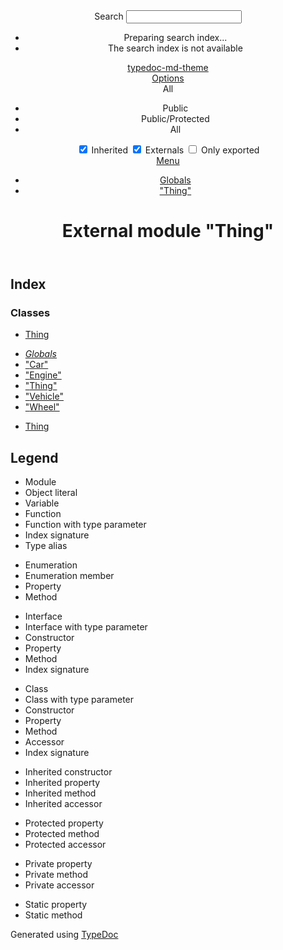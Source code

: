 <!doctype html>
<html class="default no-js">
<head>
	<meta charset="utf-8">
	<meta http-equiv="X-UA-Compatible" content="IE=edge">
	<title>&quot;Thing&quot; | typedoc-md-theme</title>
	<meta name="description" content="">
	<meta name="viewport" content="width=device-width, initial-scale=1">
	<link rel="stylesheet" href="../assets/css/main.css">
</head>
<body>
<header>
	<div class="tsd-page-toolbar">
		<div class="container">
			<div class="table-wrap">
				<div class="table-cell" id="tsd-search" data-index="../assets/js/search.js" data-base="..">
					<div class="field">
						<label for="tsd-search-field" class="tsd-widget search no-caption">Search</label>
						<input id="tsd-search-field" type="text" />
					</div>
					<ul class="results">
						<li class="state loading">Preparing search index...</li>
						<li class="state failure">The search index is not available</li>
					</ul>
					<a href="../index.html" class="title">typedoc-md-theme</a>
				</div>
				<div class="table-cell" id="tsd-widgets">
					<div id="tsd-filter">
						<a href="#" class="tsd-widget options no-caption" data-toggle="options">Options</a>
						<div class="tsd-filter-group">
							<div class="tsd-select" id="tsd-filter-visibility">
								<span class="tsd-select-label">All</span>
								<ul class="tsd-select-list">
									<li data-value="public">Public</li>
									<li data-value="protected">Public/Protected</li>
									<li data-value="private" class="selected">All</li>
								</ul>
							</div>
							<input type="checkbox" id="tsd-filter-inherited" checked />
							<label class="tsd-widget" for="tsd-filter-inherited">Inherited</label>
							<input type="checkbox" id="tsd-filter-externals" checked />
							<label class="tsd-widget" for="tsd-filter-externals">Externals</label>
							<input type="checkbox" id="tsd-filter-only-exported" />
							<label class="tsd-widget" for="tsd-filter-only-exported">Only exported</label>
						</div>
					</div>
					<a href="#" class="tsd-widget menu no-caption" data-toggle="menu">Menu</a>
				</div>
			</div>
		</div>
	</div>
	<div class="tsd-page-title">
		<div class="container">
			<ul class="tsd-breadcrumb">
				<li>
					<a href="../globals.md">Globals</a>
				</li>
				<li>
					<a href="_thing_.md">&quot;Thing&quot;</a>
				</li>
			</ul>
			<h1>External module &quot;Thing&quot;</h1>
		</div>
	</div>
</header>
<div class="container container-main">
	<div class="row">
		<div class="col-8 col-content">
			<section class="tsd-panel-group tsd-index-group">
				<h2>Index</h2>
				<section class="tsd-panel tsd-index-panel">
					<div class="tsd-index-content">
						<section class="tsd-index-section ">
							<h3>Classes</h3>
							<ul class="tsd-index-list">
								<li class="tsd-kind-class tsd-parent-kind-external-module"><a href="../classes/_thing_.thing.md" class="tsd-kind-icon">Thing</a></li>
							</ul>
						</section>
					</div>
				</section>
			</section>
		</div>
		<div class="col-4 col-menu menu-sticky-wrap menu-highlight">
			<nav class="tsd-navigation primary">
				<ul>
					<li class="globals  ">
						<a href="../globals.md"><em>Globals</em></a>
					</li>
					<li class=" tsd-kind-external-module">
						<a href="_car_.md">"<wbr>Car"</a>
					</li>
					<li class=" tsd-kind-external-module">
						<a href="_engine_.md">"<wbr>Engine"</a>
					</li>
					<li class="current tsd-kind-external-module">
						<a href="_thing_.md">"<wbr>Thing"</a>
					</li>
					<li class=" tsd-kind-external-module">
						<a href="_vehicle_.md">"<wbr>Vehicle"</a>
					</li>
					<li class=" tsd-kind-external-module">
						<a href="_wheel_.md">"<wbr>Wheel"</a>
					</li>
				</ul>
			</nav>
			<nav class="tsd-navigation secondary menu-sticky">
				<ul class="before-current">
					<li class=" tsd-kind-class tsd-parent-kind-external-module">
						<a href="../classes/_thing_.thing.md" class="tsd-kind-icon">Thing</a>
					</li>
				</ul>
			</nav>
		</div>
	</div>
</div>
<footer class="with-border-bottom">
	<div class="container">
		<h2>Legend</h2>
		<div class="tsd-legend-group">
			<ul class="tsd-legend">
				<li class="tsd-kind-module"><span class="tsd-kind-icon">Module</span></li>
				<li class="tsd-kind-object-literal"><span class="tsd-kind-icon">Object literal</span></li>
				<li class="tsd-kind-variable"><span class="tsd-kind-icon">Variable</span></li>
				<li class="tsd-kind-function"><span class="tsd-kind-icon">Function</span></li>
				<li class="tsd-kind-function tsd-has-type-parameter"><span class="tsd-kind-icon">Function with type parameter</span></li>
				<li class="tsd-kind-index-signature"><span class="tsd-kind-icon">Index signature</span></li>
				<li class="tsd-kind-type-alias"><span class="tsd-kind-icon">Type alias</span></li>
			</ul>
			<ul class="tsd-legend">
				<li class="tsd-kind-enum"><span class="tsd-kind-icon">Enumeration</span></li>
				<li class="tsd-kind-enum-member"><span class="tsd-kind-icon">Enumeration member</span></li>
				<li class="tsd-kind-property tsd-parent-kind-enum"><span class="tsd-kind-icon">Property</span></li>
				<li class="tsd-kind-method tsd-parent-kind-enum"><span class="tsd-kind-icon">Method</span></li>
			</ul>
			<ul class="tsd-legend">
				<li class="tsd-kind-interface"><span class="tsd-kind-icon">Interface</span></li>
				<li class="tsd-kind-interface tsd-has-type-parameter"><span class="tsd-kind-icon">Interface with type parameter</span></li>
				<li class="tsd-kind-constructor tsd-parent-kind-interface"><span class="tsd-kind-icon">Constructor</span></li>
				<li class="tsd-kind-property tsd-parent-kind-interface"><span class="tsd-kind-icon">Property</span></li>
				<li class="tsd-kind-method tsd-parent-kind-interface"><span class="tsd-kind-icon">Method</span></li>
				<li class="tsd-kind-index-signature tsd-parent-kind-interface"><span class="tsd-kind-icon">Index signature</span></li>
			</ul>
			<ul class="tsd-legend">
				<li class="tsd-kind-class"><span class="tsd-kind-icon">Class</span></li>
				<li class="tsd-kind-class tsd-has-type-parameter"><span class="tsd-kind-icon">Class with type parameter</span></li>
				<li class="tsd-kind-constructor tsd-parent-kind-class"><span class="tsd-kind-icon">Constructor</span></li>
				<li class="tsd-kind-property tsd-parent-kind-class"><span class="tsd-kind-icon">Property</span></li>
				<li class="tsd-kind-method tsd-parent-kind-class"><span class="tsd-kind-icon">Method</span></li>
				<li class="tsd-kind-accessor tsd-parent-kind-class"><span class="tsd-kind-icon">Accessor</span></li>
				<li class="tsd-kind-index-signature tsd-parent-kind-class"><span class="tsd-kind-icon">Index signature</span></li>
			</ul>
			<ul class="tsd-legend">
				<li class="tsd-kind-constructor tsd-parent-kind-class tsd-is-inherited"><span class="tsd-kind-icon">Inherited constructor</span></li>
				<li class="tsd-kind-property tsd-parent-kind-class tsd-is-inherited"><span class="tsd-kind-icon">Inherited property</span></li>
				<li class="tsd-kind-method tsd-parent-kind-class tsd-is-inherited"><span class="tsd-kind-icon">Inherited method</span></li>
				<li class="tsd-kind-accessor tsd-parent-kind-class tsd-is-inherited"><span class="tsd-kind-icon">Inherited accessor</span></li>
			</ul>
			<ul class="tsd-legend">
				<li class="tsd-kind-property tsd-parent-kind-class tsd-is-protected"><span class="tsd-kind-icon">Protected property</span></li>
				<li class="tsd-kind-method tsd-parent-kind-class tsd-is-protected"><span class="tsd-kind-icon">Protected method</span></li>
				<li class="tsd-kind-accessor tsd-parent-kind-class tsd-is-protected"><span class="tsd-kind-icon">Protected accessor</span></li>
			</ul>
			<ul class="tsd-legend">
				<li class="tsd-kind-property tsd-parent-kind-class tsd-is-private"><span class="tsd-kind-icon">Private property</span></li>
				<li class="tsd-kind-method tsd-parent-kind-class tsd-is-private"><span class="tsd-kind-icon">Private method</span></li>
				<li class="tsd-kind-accessor tsd-parent-kind-class tsd-is-private"><span class="tsd-kind-icon">Private accessor</span></li>
			</ul>
			<ul class="tsd-legend">
				<li class="tsd-kind-property tsd-parent-kind-class tsd-is-static"><span class="tsd-kind-icon">Static property</span></li>
				<li class="tsd-kind-call-signature tsd-parent-kind-class tsd-is-static"><span class="tsd-kind-icon">Static method</span></li>
			</ul>
		</div>
	</div>
</footer>
<div class="container tsd-generator">
	<p>Generated using <a href="http://typedoc.org/" target="_blank">TypeDoc</a></p>
</div>
<div class="overlay"></div>
<script src="../assets/js/main.js"></script>
<script>if (location.protocol == 'file:') document.write('<script src="../assets/js/search.js"><' + '/script>');</script>
</body>
</html>
